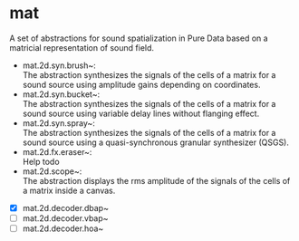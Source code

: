 # mat

A set of abstractions for sound spatialization in Pure Data based on a matricial representation of sound field.

- mat.2d.syn.brush~:  
The abstraction synthesizes the signals of the cells of a matrix for a sound source using amplitude gains depending on coordinates.
- mat.2d.syn.bucket~:  
The abstraction synthesizes the signals of the cells of a matrix for a sound source using variable delay lines without flanging effect.
- mat.2d.syn.spray~:  
The abstraction synthesizes the signals of the cells of a matrix for a sound source using a quasi-synchronous granular synthesizer (QSGS).
- mat.2d.fx.eraser~:  
Help todo
- mat.2d.scope~:   
The abstraction displays the rms amplitude of the signals of the cells of a matrix inside a canvas.

- [x] mat.2d.decoder.dbap~
- [ ] mat.2d.decoder.vbap~
- [ ] mat.2d.decoder.hoa~
